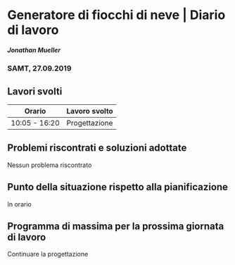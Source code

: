 
# Generatore di fiocchi di neve | Diario di lavoro
##### Jonathan Mueller
### SAMT, 27.09.2019

## Lavori svolti


|Orario        |Lavoro svolto                 |
|--------------|------------------------------|
|10:05 - 16:20 |Progettazione |

##  Problemi riscontrati e soluzioni adottate

Nessun problema riscontrato

##  Punto della situazione rispetto alla pianificazione

In orario

## Programma di massima per la prossima giornata di lavoro

Continuare la progettazione
